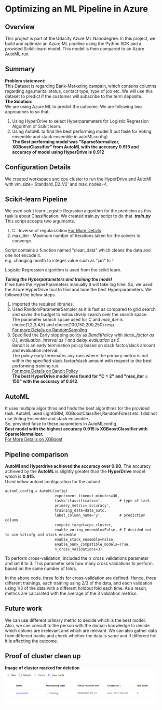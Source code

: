 # Optimizing an ML Pipeline in Azure

## Overview
This project is part of the Udacity Azure ML Nanodegree.
In this project, we build and optimize an Azure ML pipeline using the Python SDK and a provided Scikit-learn model.
This model is then compared to an Azure AutoML run. 

## Summary
**Problem statement:**  
This Dataset is regarding Bank-Marketing campain, which contains columns regarding age,marital status, contact type, type of job etc. We will use this dataset to predict if the customer will subscribe to the term deposite.  
**The Solution:**  
We are using Azure ML to predict the outcome. We are following two approaches to so that.  
1. Using HyperDrive to select Hyperparameters for Logistic Regression Algorithm of Scikit learn.  
2. Using AutoML to find the best performing model (I put fasle for Voting ensemble and stack ensemble in autoMLconfig)  
**The Best performing model was "SparseNormalizer, XGBoostClassifier" from AutoML with the accuracy 0.915 and accuracy of model using HyperDrive is 0.912**  
  
## Configuration Details  
We created workspace and cpu cluster to run the HyperDrive and AutoMl with vm_size='Standard_D2_V2' and max_nodes=4.  
## Scikit-learn Pipeline  
 
We used scikit learn Logistic Regrssion algorithm for the predicion as this task is about Classification. We created train.py script to do that.
***train.py***  
This script accepts two arguments.  
   1. C : Inverse of regularization [For More Details](https://stackoverflow.com/questions/22851316/what-is-the-inverse-of-regularization-strength-in-logistic-regression-how-shoul)  
   2. max_iter : Maximum number of iterations taken for the solvers to converge.  
  
Script contains a function named "clean_data" which cleans the data and one hot encode it.   
   e.g. changing month to integer value such as "jan" to 1  
  
Logistic Regression algorithm is used from the scikit learn.  

***Tuning the Hyperparameters and training the model***    
 If we tune the HyperParameters manually it will take log time. So, we used the Azure HyperDrive tool to find and tune the best Hyperparameters. We followed the below steps.  
   1.  Imported the required libraries.  
   2.  Used RandomParameterSampler as it is fast as compared to grid search and saves the budget to exhaustively search over the search space.  
       The parameter search spcae used for *C* and *max_iter* is choice(1,2,3,4,5) and choice(100,150,200,250) resp.  
       [For more Details on RandomSampling](https://docs.microsoft.com/en-us/azure/machine-learning/how-to-tune-hyperparameters)  
   3.  Specified the Early stopping policy as *BanditPolicy with slack_factor as 0.1, evaluation_interval as 1 and delay_evaluation as 5*   
       Bandit is an early termination policy based on slack factor/slack amount and evaluation interval.   
       The policy early terminates any runs where the primary metric is not within the specified slack factor/slack amount with respect to the best performing     training run.  
       [For more Details on Bandit Policy](https://azure.github.io/azureml-sdk-for-r/reference/bandit_policy.html)  
**The best HyperDrive model was found for "C = 2" and "max_iter = 150" with the accuracy of 0.912.**  

## AutoML  

It uses multiple algorithms and finds the best algorithms for the provided task. AutoML used LightGBM, XGBoostClassifier,RandomForest etc. I did not use Voting Ensemble and stack ensemble.  
So, provided false to these parameters in AutoMLconfig.  
**Best model with the highest accuracy 0.915 is XGBoostClassifier with SparseNormalizer.**  
[For More Details on XGBoost](https://towardsdatascience.com/a-beginners-guide-to-xgboost-87f5d4c30ed7)  

## Pipeline comparison  

**AutoMl and Hyperdrive achieved the accuracy over 0.90**. The accuracy achieved by the **AutoML** is slightly greater than the **HyperDrive** model which is **0.915.**  
Used below automl configuration for the automl    
```
automl_config = AutoMLConfig(  
                       experiment_timeout_minutes=30,    
                       task='classification',        # type of task    
                       primary_metric='accuracy',         
                       training_data=data_auto,
                       label_column_name='y',        # prediction column  
                       compute_target=cpu_cluster,      
                       enable_voting_ensemble=False, # I decided not to use votinfg and stack ensemble  
                       enable_stack_ensemble=False,  
                       enable_onnx_compatible_models=True,  
                       n_cross_validations=3)
 ```

To perform cross-validation, included the n_cross_validations parameter and set it to 3. This parameter sets how many cross validations to perform, based on the same number of folds.

In the above code, three folds for cross-validation are defined. Hence, three different trainings, each training using 2/3 of the data, and each validation using 1/3 of the data with a different holdout fold each time.
As a result, metrics are calculated with the average of the 3 validation metrics.
## Future work
We can use different primary metric to decide which is the best model. Also, we can consult to the person with the domain knowledge to decide which colums are irrelevant and which are relevant.
We can also gather data from different banks and check whether the data is same and if different hot it is affecting the outcome.
## Proof of cluster clean up  
**Image of cluster marked for deletion**  
![alt text](https://github.com/Bhosalenileshn/Optimizing-ML-Pipeline-Azure/blob/main/deleting%20_cluster.png)  
